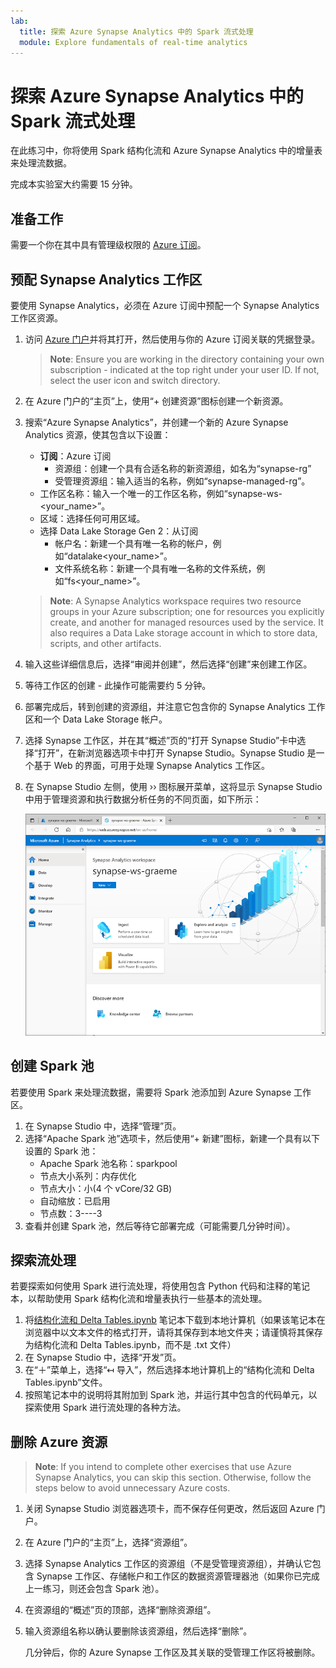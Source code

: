 ```yaml
---
lab:
  title: 探索 Azure Synapse Analytics 中的 Spark 流式处理
  module: Explore fundamentals of real-time analytics
---
```


# <a name="explore-spark-streaming-in-azure-synapse-analytics"></a>探索 Azure Synapse Analytics 中的 Spark 流式处理

在此练习中，你将使用 Spark 结构化流和 Azure Synapse Analytics 中的增量表来处理流数据。

完成本实验室大约需要 15 分钟。

## <a name="before-you-start"></a>准备工作

需要一个你在其中具有管理级权限的 [Azure 订阅](https://azure.microsoft.com/free)。

## <a name="provision-a-synapse-analytics-workspace"></a>预配 Synapse Analytics 工作区

要使用 Synapse Analytics，必须在 Azure 订阅中预配一个 Synapse Analytics 工作区资源。

1. 访问 [Azure 门户](https://portal.azure.com?azure-portal=true)并将其打开，然后使用与你的 Azure 订阅关联的凭据登录。

    > <bpt id="p1">**</bpt>Note<ept id="p1">**</ept>: Ensure you are working in the directory containing your own subscription - indicated at the top right under your user ID. If not, select the user icon and switch directory.

2. 在 Azure 门户的“主页”上，使用“+ 创建资源”图标创建一个新资源。
3. 搜索“Azure Synapse Analytics”，并创建一个新的 Azure Synapse Analytics 资源，使其包含以下设置：
    - **订阅**：Azure 订阅
        - 资源组：创建一个具有合适名称的新资源组，如名为“synapse-rg”
        - 受管理资源组：输入适当的名称，例如“synapse-managed-rg”。
    - 工作区名称：输入一个唯一的工作区名称，例如“synapse-ws-<your_name>”。
    - 区域：选择任何可用区域。
    - 选择 Data Lake Storage Gen 2：从订阅
        - 帐户名：新建一个具有唯一名称的帐户，例如“datalake<your_name>”。
        - 文件系统名称：新建一个具有唯一名称的文件系统，例如“fs<your_name>”。

    > <bpt id="p1">**</bpt>Note<ept id="p1">**</ept>: A Synapse Analytics workspace requires two resource groups in your Azure subscription; one for resources you explicitly create, and another for managed resources used by the service. It also requires a Data Lake storage account in which to store data, scripts, and other artifacts.

4. 输入这些详细信息后，选择“审阅并创建”，然后选择“创建”来创建工作区。
5. 等待工作区的创建 - 此操作可能需要约 5 分钟。
6. 部署完成后，转到创建的资源组，并注意它包含你的 Synapse Analytics 工作区和一个 Data Lake Storage 帐户。
7. 选择 Synapse 工作区，并在其“概述”页的“打开 Synapse Studio”卡中选择“打开”，在新浏览器选项卡中打开 Synapse Studio。Synapse Studio 是一个基于 Web 的界面，可用于处理 Synapse Analytics 工作区。
8. 在 Synapse Studio 左侧，使用 &rsaquo;&rsaquo; 图标展开菜单，这将显示 Synapse Studio 中用于管理资源和执行数据分析任务的不同页面，如下所示：

    ![Synapse Studio](images/synapse-studio.png)

## <a name="create-a-spark-pool"></a>创建 Spark 池

若要使用 Spark 来处理流数据，需要将 Spark 池添加到 Azure Synapse 工作区。

1. 在 Synapse Studio 中，选择“管理”页。
2. 选择“Apache Spark 池”选项卡，然后使用“+ 新建”图标，新建一个具有以下设置的 Spark 池：
    - Apache Spark 池名称：sparkpool
    - 节点大小系列：内存优化
    - 节点大小：小(4 个 vCore/32 GB)
    - 自动缩放：已启用
    - 节点数：3----3
3. 查看并创建 Spark 池，然后等待它部署完成（可能需要几分钟时间）。

## <a name="explore-stream-processing"></a>探索流处理

若要探索如何使用 Spark 进行流处理，将使用包含 Python 代码和注释的笔记本，以帮助使用 Spark 结构化流和增量表执行一些基本的流处理。

1. 将[结构化流和 Delta Tables.ipynb](https://github.com/MicrosoftLearning/DP-900T00A-Azure-Data-Fundamentals/raw/master/streaming/Spark%20Structured%20Streaming%20and%20Delta%20Tables.ipynb) 笔记本下载到本地计算机（如果该笔记本在浏览器中以文本文件的格式打开，请将其保存到本地文件夹；请谨慎将其保存为结构化流和 Delta Tables.ipynb，而不是 .txt 文件）
2. 在 Synapse Studio 中，选择“开发”页。
3. 在“&#65291;”菜单上，选择“&#8612; 导入”，然后选择本地计算机上的“结构化流和 Delta Tables.ipynb”文件。
4. 按照笔记本中的说明将其附加到 Spark 池，并运行其中包含的代码单元，以探索使用 Spark 进行流处理的各种方法。

## <a name="delete-azure-resources"></a>删除 Azure 资源

> <bpt id="p1">**</bpt>Note<ept id="p1">**</ept>: If you intend to complete other exercises that use Azure Synapse Analytics, you can skip this section. Otherwise, follow the steps below to avoid unnecessary Azure costs.

1. 关闭 Synapse Studio 浏览器选项卡，而不保存任何更改，然后返回 Azure 门户。
1. 在 Azure 门户的“主页”上，选择“资源组”。
1. 选择 Synapse Analytics 工作区的资源组（不是受管理资源组），并确认它包含 Synapse 工作区、存储帐户和工作区的数据资源管理器池（如果你已完成上一练习，则还会包含 Spark 池）。
1. 在资源组的“概述”页的顶部，选择“删除资源组”。
1. 输入资源组名称以确认要删除该资源组，然后选择“删除”。

    几分钟后，你的 Azure Synapse 工作区及其关联的受管理工作区将被删除。

